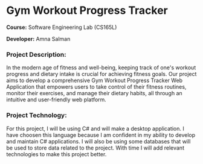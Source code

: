 # Gym Workout Progress Tracker

**Course:** Software Engineering Lab (CS165L)

**Developer:**  Amna Salman

### Project Description:

In the modern age of fitness and well-being, keeping track of one's workout progress and dietary intake is crucial for achieving fitness goals. Our project aims to develop a comprehensive Gym Workout Progress Tracker Web Application that empowers users to take control of their fitness routines, monitor their exercises, and manage their dietary habits, all through an intuitive and user-friendly web platform.



### Project Technology:

For this project, I will be using C# and will make a desktop application.
I have choosen this language because I am confident in my ability to develop and maintain C# applications. 
I will also be using some databases that will be used to store data related to the project.
With time I will add relevant technologies to make this project better.


